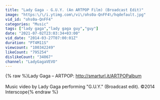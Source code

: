 ```yaml
---
title: "Lady Gaga - G.U.Y. (An ARTPOP Film) (Broadcast Edit)"
image: "https:\/\/i.ytimg.com\/vi\/ohs0a-QnFF4\/hqdefault.jpg"
vid_id: "ohs0a-QnFF4"
categories: "Music"
tags: ["lady gaga","lady gaga guy","guy"]
date: "2021-07-02T23:03:34+03:00"
vid_date: "2014-03-27T07:00:01Z"
duration: "PT4M11S"
viewcount: "100342249"
likeCount: "795254"
dislikeCount: "34067"
channel: "LadyGagaVEVO"
---
```

{% raw %}Lady Gaga – ARTPOP: <a rel="nofollow" target="blank" href="http://smarturl.it/ARTPOPalbum">http://smarturl.it/ARTPOPalbum</a><br /><br />Music video by Lady Gaga performing &quot;G.U.Y.&quot; (Broadcast edit). ©2014 Interscope{% endraw %}

